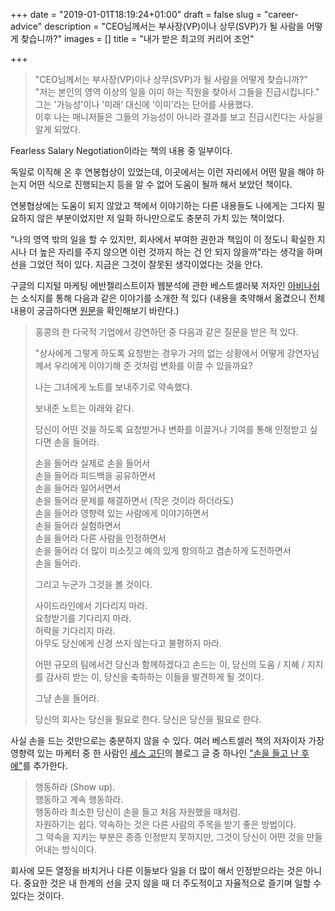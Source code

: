 +++
date = "2019-01-01T18:19:24+01:00"
draft = false
slug = "career-advice"
description = "CEO님께서는 부사장(VP)이나 상무(SVP)가 될 사람을 어떻게 찾습니까?"
images = []
title = "내가 받은 최고의 커리어 조언"

+++

> "CEO님께서는 부사장(VP)이나 상무(SVP)가 될 사람을 어떻게 찾습니까?"<br>
> "저는 본인의 영역 이상의 일을 이미 하는 직원을 찾아서 그들을 진급시킵니다."<br>
> 그는 '가능성'이나 '미래' 대신에 '이미'라는 단어를 사용했다.<br>
> 이후 나는 매니저들은 그들의 가능성이 아니라 결과를 보고 진급시킨다는 사실을 알게 되었다.

Fearless Salary Negotiation이라는 책의 내용 중 일부이다.

독일로 이직해 온 후 연봉협상이 있었는데, 이곳에서는 이런 자리에서 어떤 말을 해야 하는지 어떤 식으로 진행되는지 등을 알 수 없어 도움이 될까 해서 보았던 책이다.

연봉협상에는 도움이 되지 않았고 책에서 이야기하는 다른 내용들도 나에게는 그다지 필요하지 않은 부분이었지만 저 일화 하나만으로도 충분히 가치 있는 책이었다.

"나의 영역 밖의 일을 할 수 있지만, 회사에서 부여한 권한과 책임이 이 정도니 확실한 지시나 더 높은 자리를 주지 않으면 이런 것까지 하는 건 안 되지 않을까"라는 생각을 하며 선을 그었던 적이 있다. 지금은 그것이 잘못된 생각이었다는 것을 안다.

구글의 디지털 마케팅 에반젤리스트이자 웹분석에 관한 베스트셀러북 저자인 [아비나쉬](https://www.kaushik.net/avinash/about/)는 소식지를 통해 다음과 같은 이야기를 소개한 적 있다 (내용을 축약해서 옮겼으니 전체 내용이 궁금하다면 [원문](https://madmimi.com/p/66293c?fe=1&pact=2225092-145409887-10723592945-ef000a7800f81ff376162f1060577ecab8c39f80)을 확인해보기 바란다.)

> 홍콩의 한 다국적 기업에서 강연하던 중 다음과 같은 질문을 받은 적 있다.
>
> "상사에게 그렇게 하도록 요청받는 경우가 거의 없는 상황에서 어떻게 강연자님께서 우리에게 이야기해 준 것처럼 변화를 이끌 수 있을까요?
>
> 나는 그녀에게 노트를 보내주기로 약속했다.
>
> 보내준 노트는 아래와 같다.
>
> 당신이 어떤 것을 하도록 요청받거나 변화를 이끌거나 기여를 통해 인정받고 싶다면 손을 들어라.
>
> 손을 들어라 실제로 손을 들어서<br>
> 손을 들어라 피드백을 공유하면서<br>
> 손을 들어라 일어서면서<br>
> 손을 들어라 문제를 해결하면서 (작은 것이라 하더라도)<br>
> 손을 들어라 영향력 있는 사람에게 이야기하면서<br>
> 손을 들어라 실험하면서<br>
> 손을 들어라 다른 사람을 인정하면서<br>
> 손을 들어라 더 많이 미소짓고 예의 있게 항의하고 겸손하게 도전하면서<br>
> 손을 들어라.<br>
>
> 그리고 누군가 그것을 볼 것이다.
>
> 사이드라인에서 기다리지 마라.<br>
> 요청받기를 기다리지 마라.<br>
> 허락을 기다리지 마라.<br>
> 아무도 당신에게 신경 쓰지 않는다고 불평하지 마라.<br>
>
> 어떤 규모의 팀에서건 당신과 함께하겠다고 손드는 이, 당신의 도움 / 지혜 / 지지를 감사히 받는 이, 당신을 축하하는 이들을 발견하게 될 것이다.
>
> 그냥 손을 들어라.
>
> 당신의 회사는 당신을 필요로 한다. 당신은 당신을 필요로 한다.

사실 손을 드는 것만으로는 충분하지 않을 수 있다. 여러 베스트셀러 책의 저자이자 가장 영향력 있는 마케터 중 한 사람인 [세스 고딘](https://seths.blog/)의 블로그 글 중 하나인 ["손을 들고 난 후에"](https://seths.blog/2018/04/after-you-raise-your-hand/)를 추가한다.

> 행동하라 (Show up).<br>
> 행동하고 계속 행동하라.<br>
> 행동하라 최소한 당신이 손을 들고 처음 자원했을 때처럼.<br>
> 자원하기는 쉽다. 약속하는 것은 다른 사람의 주목을 받기 좋은 방법이다.<br>
> 그 약속을 지키는 부분은 종종 인정받지 못하지만, 그것이 당신이 어떤 것을 만들어내는 방식이다.<br>

회사에 모든 열정을 바치거나 다른 이들보다 일을 더 많이 해서 인정받으라는 것은 아니다. 중요한 것은 내 한계의 선을 긋지 않을 때 더 주도적이고 자율적으로 즐기며 일할 수 있다는 것이다.
